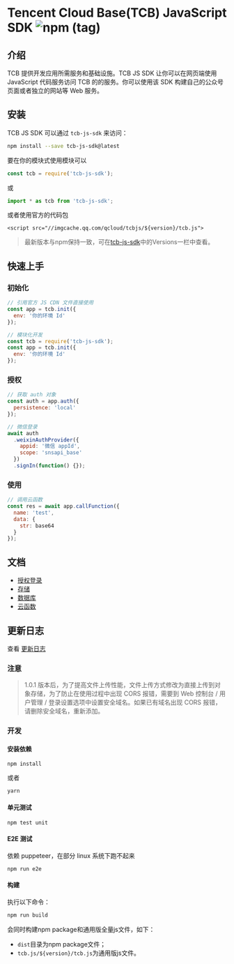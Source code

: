 # Tencent Cloud Base(TCB) JavaScript SDK ![npm (tag)](https://img.shields.io/npm/v/tcb-js-sdk)

## 介绍

TCB 提供开发应用所需服务和基础设施。TCB JS SDK 让你可以在网页端使用 JavaScript 代码服务访问 TCB 的的服务。你可以使用该 SDK 构建自己的公众号页面或者独立的网站等 Web 服务。

## 安装

TCB JS SDK 可以通过 `tcb-js-sdk` 来访问：

```bash
npm install --save tcb-js-sdk@latest
```

要在你的模块式使用模块可以

```js
const tcb = require('tcb-js-sdk');
```

或

```js
import * as tcb from 'tcb-js-sdk';
```

或者使用官方的代码包

```
<script src="//imgcache.qq.com/qcloud/tcbjs/${version}/tcb.js">
```

> 最新版本与npm保持一致，可在[tcb-js-sdk](https://www.npmjs.com/package/tcb-js-sdk)中的Versions一栏中查看。

## 快速上手

### 初始化

```javascript
// 引用官方 JS CDN 文件直接使用
const app = tcb.init({
  env: '你的环境 Id'
});
```

```js
// 模块化开发
const tcb = require('tcb-js-sdk');
const app = tcb.init({
  env: '你的环境 Id'
});
```

### 授权

```js
// 获取 auth 对象
const auth = app.auth({
  persistence: 'local'
});

// 微信登录
await auth
  .weixinAuthProvider({
    appid: '微信 appId',
    scope: 'snsapi_base'
  })
  .signIn(function() {});
```

### 使用

```js
// 调用云函数
const res = await app.callFunction({
  name: 'test',
  data: {
    str: base64
  }
});
```

## 文档

- [授权登录](docs/authentication.md)
- [存储](docs/storage.md)
- [数据库](docs/database.md)
- [云函数](docs/functions.md)

## 更新日志

查看 [更新日志](./changelog.md)

### 注意

> 1.0.1 版本后，为了提高文件上传性能，文件上传方式修改为直接上传到对象存储，为了防止在使用过程中出现 CORS 报错，需要到 Web 控制台 / 用户管理 / 登录设置选项中设置安全域名。如果已有域名出现 CORS 报错，请删除安全域名，重新添加。

### 开发

#### 安装依赖

```
npm install
```

或者

```
yarn
```

#### 单元测试

```
npm test unit
```

#### E2E 测试

依赖 puppeteer，在部分 linux 系统下跑不起来

```
npm run e2e
```

#### 构建
执行以下命令：
```bash
npm run build
```
会同时构建npm package和通用版全量js文件，如下：
- `dist`目录为npm package文件；
- `tcb.js/${version}/tcb.js`为通用版js文件。